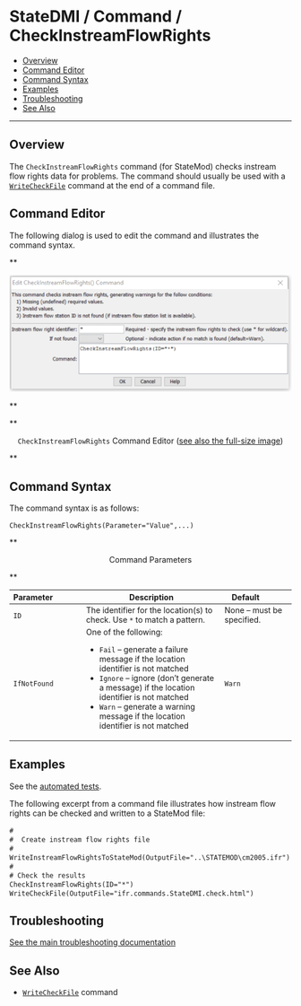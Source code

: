 # StateDMI / Command / CheckInstreamFlowRights #

* [Overview](#overview)
* [Command Editor](#command-editor)
* [Command Syntax](#command-syntax)
* [Examples](#examples)
* [Troubleshooting](#troubleshooting)
* [See Also](#see-also)

-------------------------

## Overview ##

The `CheckInstreamFlowRights` command (for StateMod)
checks instream flow rights data for problems.  The command should usually be used with a
[`WriteCheckFile`](../WriteCheckFile/WriteCheckFile.md) command at the end of a command file.

## Command Editor ##

The following dialog is used to edit the command and illustrates the command syntax.

**<p style="text-align: center;">
![CheckInstreamFlowRights Command Editor](CheckInstreamFlowRights.png)
</p>**

**<p style="text-align: center;">
`CheckInstreamFlowRights` Command Editor (<a href="../CheckInstreamFlowRights.png">see also the full-size image</a>)
</p>**

## Command Syntax ##

The command syntax is as follows:

```text
CheckInstreamFlowRights(Parameter="Value",...)
```
**<p style="text-align: center;">
Command Parameters
</p>**

| **Parameter**&nbsp;&nbsp;&nbsp;&nbsp;&nbsp;&nbsp;&nbsp;&nbsp;&nbsp;&nbsp;&nbsp;&nbsp; | **Description** | **Default**&nbsp;&nbsp;&nbsp;&nbsp;&nbsp;&nbsp;&nbsp;&nbsp;&nbsp;&nbsp; |
| --------------|-----------------|----------------- |
| `ID` | The identifier for the location(s) to check.  Use `*` to match a pattern. | None – must be specified. |
| `IfNotFound` | One of the following:<ul><li>`Fail` – generate a failure message if the location identifier is not matched</li><li>`Ignore` – ignore (don’t generate a message) if the location identifier is not matched</li><li>`Warn` – generate a warning message if the location identifier is not matched</li></ul> | `Warn` |

## Examples ##

See the [automated tests](https://github.com/OpenCDSS/cdss-app-statedmi-test/tree/master/test/regression/commands/CheckInstreamFlowRights).

The following excerpt from a command file illustrates how instream flow rights can be checked and written to a StateMod file:

```
#
#  Create instream flow rights file
#
WriteInstreamFlowRightsToStateMod(OutputFile="..\STATEMOD\cm2005.ifr")
#
# Check the results
CheckInstreamFlowRights(ID="*")
WriteCheckFile(OutputFile="ifr.commands.StateDMI.check.html")
```

## Troubleshooting ##
[See the main troubleshooting documentation](../../troubleshooting/troubleshooting.md)

## See Also ##

* [`WriteCheckFile`](../WriteCheckFile/WriteCheckFile.md) command
